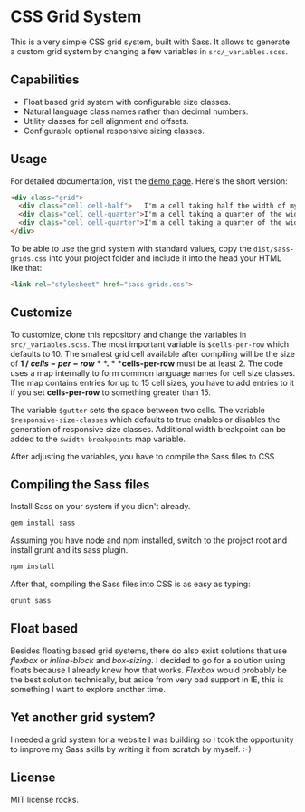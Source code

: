 CSS Grid System
================
This is a very simple CSS grid system, built with Sass. It allows to generate a custom grid system by changing a few variables in `src/_variables.scss`.

## Capabilities
- Float based grid system with configurable size classes.
- Natural language class names rather than decimal numbers.
- Utility classes for cell alignment and offsets.
- Configurable optional responsive sizing classes.

## Usage
For detailed documentation, visit the [demo page](https://nsommer.github.io/sass-grids). Here's the short version:

```html
<div class="grid">
  <div class="cell cell-half">   I'm a cell taking half the width of my parent.        </div>
  <div class="cell cell-quarter">I'm a cell taking a quarter of the width of my parent.</div>
  <div class="cell cell-quarter">I'm a cell taking a quarter of the width of my parent.</div>
</div>
```

To be able to use the grid system with standard values, copy the `dist/sass-grids.css` into your project folder and include it into the head your HTML like that:

```html
<link rel="stylesheet" href="sass-grids.css">
```

## Customize
To customize, clone this repository and change the variables in `src/_variables.scss`. The most important variable is `$cells-per-row` which defaults to 10. The smallest grid cell available after compiling will be the size of **1 / $cells-per-row**. **$cells-per-row** must be at least 2. The code uses a map internally to form common language names for cell size classes. The map contains entries for up to 15 cell sizes, you have to add entries to it if you set **cells-per-row** to something greater than 15.

The variable `$gutter` sets the space between two cells. The variable `$responsive-size-classes` which defaults to true enables or disables the generation of responsive size classes. Additional width breakpoint can be added to the `$width-breakpoints` map variable.

After adjusting the variables, you have to compile the Sass files to CSS.

## Compiling the Sass files
Install Sass on your system if you didn't already.

```bash
gem install sass
```

Assuming you have node and npm installed, switch to the project root and install grunt and its sass plugin.

```bash
npm install
```

After that, compiling the Sass files into CSS is as easy as typing:

```bash
grunt sass
```

## Float based
Besides floating based grid systems, there do also exist solutions that use *flexbox* or *inline-block* and *box-sizing*. I decided to go for a solution using floats because I already knew how that works. *Flexbox* would probably be the best solution technically, but aside from very bad support in IE, this is something I want to explore another time.

## Yet another grid system?
I needed a grid system for a website I was building so I took the opportunity to improve my Sass skills by writing it from scratch by myself. :-)

## License
MIT license rocks.
